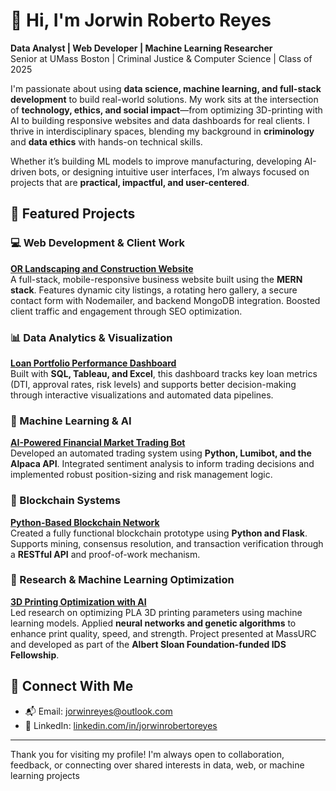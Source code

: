 # 👋 Hi, I'm Jorwin Roberto Reyes

**Data Analyst | Web Developer | Machine Learning Researcher**  
Senior at UMass Boston | Criminal Justice & Computer Science | Class of 2025

I'm passionate about using **data science, machine learning, and full-stack development** to build real-world solutions. My work sits at the intersection of **technology, ethics, and social impact**—from optimizing 3D-printing with AI to building responsive websites and data dashboards for real clients. I thrive in interdisciplinary spaces, blending my background in **criminology** and **data ethics** with hands-on technical skills.

Whether it’s building ML models to improve manufacturing, developing AI-driven bots, or designing intuitive user interfaces, I’m always focused on projects that are **practical, impactful, and user-centered**.

## 🚀 Featured Projects

### 💻 Web Development & Client Work
**[OR Landscaping and Construction Website](https://github.com/Jorwin-dev/o-r_llc)**  
A full-stack, mobile-responsive business website built using the **MERN stack**. Features dynamic city listings, a rotating hero gallery, a secure contact form with Nodemailer, and backend MongoDB integration. Boosted client traffic and engagement through SEO optimization.

### 📊 Data Analytics & Visualization
**[Loan Portfolio Performance Dashboard](https://github.com/Jorwin-dev/loan-portfolio-dashboard)**  
Built with **SQL, Tableau, and Excel**, this dashboard tracks key loan metrics (DTI, approval rates, risk levels) and supports better decision-making through interactive visualizations and automated data pipelines.

### 🤖 Machine Learning & AI
**[AI-Powered Financial Market Trading Bot](https://github.com/Jorwin-dev/ai-trade-bot)**  
Developed an automated trading system using **Python, Lumibot, and the Alpaca API**. Integrated sentiment analysis to inform trading decisions and implemented robust position-sizing and risk management logic.

### 🔗 Blockchain Systems
**[Python-Based Blockchain Network](https://github.com/Jorwin-dev/blockchain1)**  
Created a fully functional blockchain prototype using **Python and Flask**. Supports mining, consensus resolution, and transaction verification through a **RESTful API** and proof-of-work mechanism.

### 🧠 Research & Machine Learning Optimization
**[3D Printing Optimization with AI](https://github.com/Kesline/3d-printing)**  
Led research on optimizing PLA 3D printing parameters using machine learning models. Applied **neural networks and genetic algorithms** to enhance print quality, speed, and strength. Project presented at MassURC and developed as part of the **Albert Sloan Foundation-funded IDS Fellowship**.

## 🤝 Connect With Me

- 📬 Email: [jorwinreyes@outlook.com](mailto:jorwinreyes@outlook.com)  
- 💼 LinkedIn: [linkedin.com/in/jorwinrobertoreyes](https://www.linkedin.com/in/jorwin-roberto-reyes-191b26257/)
- ---
Thank you for visiting my profile! I'm always open to collaboration, feedback, or connecting over shared interests in data, web, or machine learning projects
